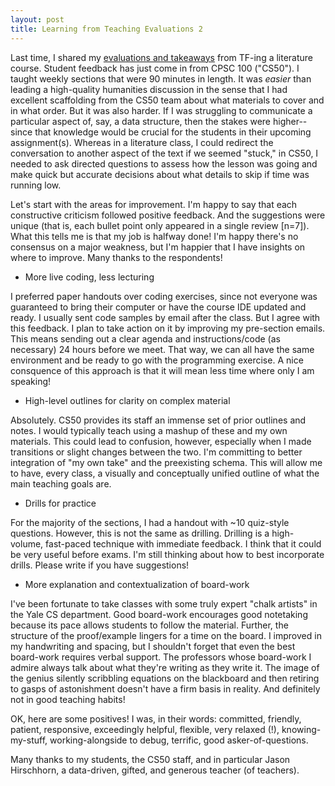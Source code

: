 ```yaml
---
layout: post
title: Learning from Teaching Evaluations 2
---
```


Last time, I shared my [evaluations and takeaways](/2015/03/13/teaching-evaluations.html) from TF-ing a literature course. Student feedback has just come in from CPSC 100 ("CS50"). I taught weekly sections that were 90 minutes in length. It was *easier* than leading a high-quality humanities discussion in the sense that I had excellent scaffolding from the CS50 team about what materials to cover and in what order. But it was also harder. If I was struggling to communicate a particular aspect of, say, a data structure, then the stakes were higher--since that knowledge would be crucial for the students in their upcoming assignment(s). Whereas in a literature class, I could redirect the conversation to another aspect of the text if we seemed "stuck," in CS50, I needed to ask directed questions to assess how the lesson was going and make quick but accurate decisions about what details to skip if time was running low.

Let's start with the areas for improvement. I'm happy to say that each constructive criticism followed positive feedback. And the suggestions were unique (that is, each bullet point only appeared in a single review [n=7]). What this tells me is that my job is halfway done! I'm happy there's no consensus on a major weakness, but I'm happier that I have insights on where to improve. Many thanks to the respondents!

- More live coding, less lecturing

I preferred paper handouts over coding exercises, since not everyone was guaranteed to bring their computer or have the course IDE updated and ready. I usually sent code samples by email after the class. But I agree with this feedback. I plan to take action on it by improving my pre-section emails. This means sending out a clear agenda and instructions/code (as necessary) 24 hours before we meet. That way, we can all have the same environment and be ready to go with the programming exercise. A nice consquence of this approach is that it will mean less time where only I am speaking!

- High-level outlines for clarity on complex material

Absolutely. CS50 provides its staff an immense set of prior outlines and notes. I would typically teach using a mashup of these and my own materials. This could lead to confusion, however, especially when I made transitions or slight changes between the two. I'm committing to better integration of "my own take" and the preexisting schema. This will allow me to have, every class, a visually and conceptually unified outline of what the main teaching goals are.

- Drills for practice

For the majority of the sections, I had a handout with ~10 quiz-style questions. However, this is not the same as drilling. Drilling is a high-volume, fast-paced technique with immediate feedback. I think that it could be very useful before exams. I'm still thinking about how to best incorporate drills. Please write if you have suggestions! 

- More explanation and contextualization of board-work

I've been fortunate to take classes with some truly expert "chalk artists" in the Yale CS department. Good board-work encourages good notetaking because its pace allows students to follow the material. Further, the structure of the proof/example lingers for a time on the board. I improved in my handwriting and spacing, but I shouldn't forget that even the best board-work requires verbal support. The professors whose board-work I admire always talk about what they're writing as they write it. The image of the genius silently scribbling equations on the blackboard and then retiring to gasps of astonishment doesn't have a firm basis in reality. And definitely not in good teaching habits!

OK, here are some positives! I was, in their words: committed, friendly, patient, responsive, exceedingly helpful, flexible, very relaxed (!), knowing-my-stuff, working-alongside to debug, terrific, good asker-of-questions.

Many thanks to my students, the CS50 staff, and in particular Jason Hirschhorn, a data-driven, gifted, and generous teacher (of teachers).